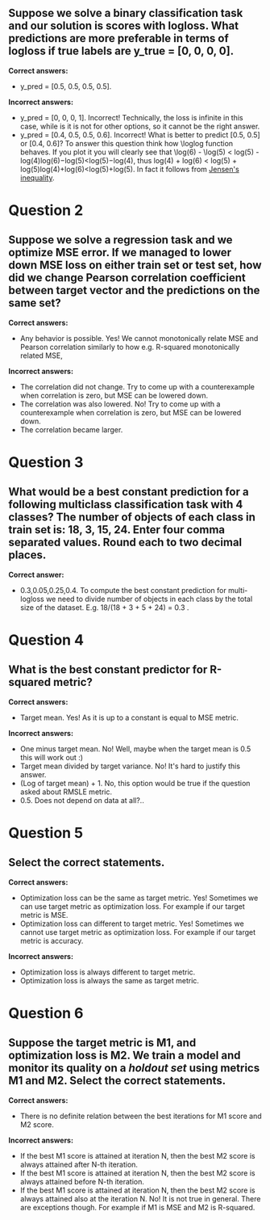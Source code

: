 Suppose we solve a binary classification task and our solution is scores with logloss. What predictions are more preferable in terms of logloss if true labels are y\_true = [0, 0, 0, 0].
------------------------------------------------------------------------------------------------------------------------------------------------------------------------------------------

**Correct answers:**

* y\_pred = [0.5, 0.5, 0.5, 0.5].

**Incorrect answers:**

* y\_pred = [0, 0, 0, 1]. Incorrect! Technically, the loss is infinite in this case, while is it is not for other options, so it cannot be the right answer.
* y\_pred = [0.4, 0.5, 0.5, 0.6]. Incorrect! What is better to predict [0.5, 0.5] or [0.4, 0.6]? To answer this question think how \\loglog function behaves. If you plot it you will clearly see that \\log(6) - \\log(5) \< log(5) - log(4)log(6)−log(5)\<log(5)−log(4), thus log(4) + log(6) \< log(5) + log(5)log(4)+log(6)\<log(5)+log(5). In fact it follows from [Jensen's inequality](https://en.wikipedia.org/wiki/Jensen's_inequality).

Question 2
==========

Suppose we solve a regression task and we optimize MSE error. If we managed to lower down MSE loss on either train set or test set, how did we change Pearson correlation coefficient between target vector and the predictions on the same set?
------------------------------------------------------------------------------------------------------------------------------------------------------------------------------------------------------------------------------------------------

**Correct answers:**

* Any behavior is possible. Yes! We cannot monotonically relate MSE and Pearson correlation similarly to how e.g. R-squared monotonically related MSE,

**Incorrect answers:**

* The correlation did not change. Try to come up with a counterexample when correlation is zero, but MSE can be lowered down.
* The correlation was also lowered. No! Try to come up with a counterexample when correlation is zero, but MSE can be lowered down.
* The correlation became larger.

Question 3
==========

What would be a best constant prediction for a following multiclass classification task with 4 classes? The number of objects of each class in train set is: 18, 3, 15, 24\. Enter four comma separated values. Round each to two decimal places.
-------------------------------------------------------------------------------------------------------------------------------------------------------------------------------------------------------------------------------------------------

**Correct answer:**

* 0.3,0.05,0.25,0.4. To compute the best constant prediction for multi-logloss we need to divide number of objects in each class by the total size of the dataset. E.g. 18/(18 + 3 + 5 + 24) = 0.3 .

Question 4
==========

What is the best constant predictor for R-squared metric?
---------------------------------------------------------

**Correct answers:**

* Target mean. Yes! As it is up to a constant is equal to MSE metric.

**Incorrect answers:**

* One minus target mean. No! Well, maybe when the target mean is 0.5 this will work out :)
* Target mean divided by target variance. No! It's hard to justify this answer.
* (Log of target mean) + 1. No, this option would be true if the question asked about RMSLE metric.
* 0.5. Does not depend on data at all?..

Question 5
==========

Select the correct statements.
------------------------------

**Correct answers:**

* Optimization loss can be the same as target metric. Yes! Sometimes we can use target metric as optimization loss. For example if our target metric is MSE.
* Optimization loss can different to target metric. Yes! Sometimes we cannot use target metric as optimization loss. For example if our target metric is accuracy.

**Incorrect answers:**

* Optimization loss is always different to target metric.
* Optimization loss is always the same as target metric.

Question 6
==========

Suppose the target metric is **M1**, and optimization loss is **M2**. We train a model and monitor its quality on a *holdout set* using metrics **M1** and **M2**. Select the correct statements.
-------------------------------------------------------------------------------------------------------------------------------------------------------------------------------------------------

**Correct answers:**

* There is no definite relation between the best iterations for M1 score and M2 score.

**Incorrect answers:**

* If the best M1 score is attained at iteration N, then the best M2 score is always attained after N-th iteration.
* If the best M1 score is attained at iteration N, then the best M2 score is always attained before N-th iteration.
* If the best M1 score is attained at iteration N, then the best M2 score is always attained also at the iteration N. No! It is not true in general. There are exceptions though. For example if M1 is MSE and M2 is R-squared.
